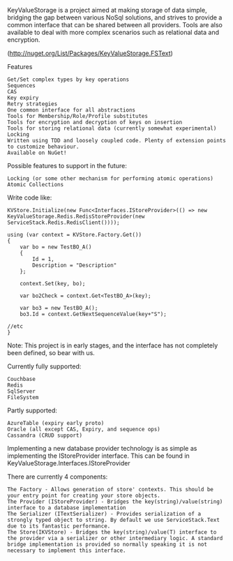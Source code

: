 KeyValueStorage is a project aimed at making storage of data simple, bridging the gap between various NoSql solutions, 
and strives to provide a common interface that can be shared between all providers. Tools are also available to deal with more complex scenarios such as relational data and encryption.

(http://nuget.org/List/Packages/KeyValueStorage.FSText)

Features

	Get/Set complex types by key operations
	Sequences
	CAS
	Key expiry
	Retry strategies
	One common interface for all abstractions
	Tools for Membership/Role/Profile substitutes
	Tools for encryption and decryption of keys on insertion
	Tools for storing relational data (currently somewhat experimental)
	Locking
	Written using TDD and loosely coupled code. Plenty of extension points to customize behaviour.
	Available on NuGet!
	

Possible features to support in the future:
		
	Locking (or some other mechanism for performing atomic operations)
	Atomic Collections
	


Write code like:

	KVStore.Initialize(new Func<Interfaces.IStoreProvider>(() => new KeyValueStorage.Redis.RedisStoreProvider(new ServiceStack.Redis.RedisClient())));

	using (var context = KVStore.Factory.Get())
	{
		var bo = new TestBO_A()
		{
			Id = 1,
			Description = "Description"
		};

		context.Set(key, bo);

		var bo2Check = context.Get<TestBO_A>(key);

		var bo3 = new TestBO_A();
		bo3.Id = context.GetNextSequenceValue(key+"S");

	//etc
	}



Note: This project is in early stages, and the interface has not completely been defined, so bear with us.

Currently fully supported:

	Couchbase
	Redis
	SqlServer
	FileSystem

Partly supported:

	AzureTable (expiry early proto)
	Oracle (all except CAS, Expiry, and sequence ops)
	Cassandra (CRUD support)



Implementing a new database provider technology is as simple as implementing the IStoreProvider interface. This can be found in KeyValueStorage.Interfaces.IStoreProvider

There are currently 4 components:

	The Factory - Allows generation of store' contexts. This should be your entry point for creating your store objects.
	The Provider (IStoreProvider) - Bridges the key(string)/value(string) interface to a database implementation
	The Serializer (ITextSerializer) - Provides serialization of a strongly typed object to string. By default we use ServiceStack.Text due to its fantastic performance.
	The Store(IKVStore) - Bridges the key(string)/value(T) interface to the provider via a serializer or other intermediary logic. A standard bridge implementation is provided so normally speaking it is not necessary to implement this interface.
	

